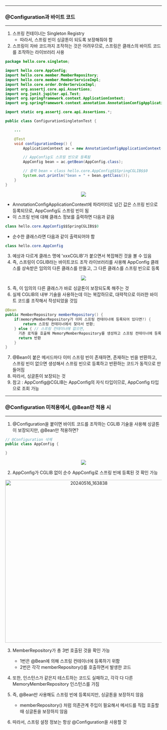 ----- 
### @Configuration과 바이트 코드
-----
1. 스프링 컨테이너는 Singleton Registry
   - 따라서, 스프링 빈이 싱글톤이 되도록 보장해줘야 함
2. 스프링이 자바 코드까지 조작하는 것은 어려우므로, 스프링은 클래스의 바이트 코드를 조작하는 라이브러리 사용

```java
package hello.core.singleton;

import hello.core.AppConfig;
import hello.core.member.MemberRepository;
import hello.core.member.MemberServiceImpl;
import hello.core.order.OrderServiceImpl;
import org.assertj.core.api.Assertions;
import org.junit.jupiter.api.Test;
import org.springframework.context.ApplicationContext;
import org.springframework.context.annotation.AnnotationConfigApplicationContext;

import static org.assertj.core.api.Assertions.*;

public class ConfigurationSingletonTest {

    ...

    @Test
    void configurationDeep() {
        ApplicationContext ac = new AnnotationConfigApplicationContext(AppConfig.class);

        // AppConfig도 스프링 빈으로 등록됨
        AppConfig bean = ac.getBean(AppConfig.class);

        // 출력 bean = class hello.core.AppConfig$$SpringCGLIB$$0
        System.out.println("bean = " + bean.getClass());
    }
}
```
<div align="center">
<img src="https://github.com/sooyounghan/HTTP/assets/34672301/42ffa996-1b1e-4835-b54d-ccf19d358ffe">
</div>

  - AnnotationConfigApplicationContext에 파라미터로 넘긴 값은 스프링 빈으로 등록되므로, AppConfig도 스프링 빈이 됨
  - 이 스프링 빈에 대해 클래스 정보를 출력하면 다음과 같음
```java
class hello.core.AppConfig$$SpringCGLIB$$0
```

  - 순수한 클래스라면 다음과 같이 출력되어야 함
```java
class hello.core.AppConfig
```

3. 예상과 다르게 클래스 명에 'xxxCGLIB'가 붙으면서 복잡해진 것을 볼 수 있음
4. 즉, 스프링이 CGLIB라는 바이트코드 조작 라이브러리를 사용해 AppConfig 클래스를 상속받은 임의의 다른 클래스를 만들고, 그 다른 클래스를 스프링 빈으로 등록
<div align="center">
<img src="https://github.com/sooyounghan/HTTP/assets/34672301/3f1301e6-1e54-4c3e-b760-052988a18e61">
</div>

5. 즉, 이 임의의 다른 클래스가 바로 싱글톤이 보장되도록 해주는 것
6. 실제 CGLIB의 내부 기술을 사용하는데 이는 복잡하므로, 대략적으로 이러한 바이트 코드를 조작해서 작성되었을 것임
```java
@Bean
public MemberRepository memberRepository() {
    if(memoryMemberRepository가 이미 스프링 컨테이너에 등록되어 있다면?) {
        return 스프링 컨테이너에서 찾아서 반환;
    } else { // 스프링 컨테이너에 없으면,
      기존 로직을 호출해 MemoryMemberRepository를 생성하고 스프링 컨테이너에 등록
      return 반환
    }
}
```

7. @Bean이 붙은 메서드마다 이미 스프링 빈이 존재하면, 존재하는 빈을 반환하고, 스프링 빈이 없으면 생성해서 스프링 빈으로 등록하고 반환하는 코드가 동적으로 만들어짐
8. 따라서, 싱글톤이 보장되는 것
9. 참고 : AppConfig@CGLIB는 AppConfig의 자식 타입이므로, AppConfig 타입으로 조회 가능

-----
### @Configuration 미적용에서, @Bean만 적용 시
-----
1. @Configuration을 붙이면 바이트 코드를 조작하는 CGLIB 기술을 사용해 싱글톤이 보장되지만, @Bean만 적용하면?
```java
// @Configuration 삭제
public class AppConfig {

}
```
<div align="center">
<img src="https://github.com/sooyounghan/HTTP/assets/34672301/364af3b2-23b1-4848-a6a9-ec85dd4aeb15">
</div>

2. AppConfig가 CGLIB 없이 순수 AppConfig로 스프링 빈에 등록된 것 확인 가능

<div align="center">
<img width="523" alt="20240516_163838" src="https://github.com/sooyounghan/HTTP/assets/34672301/76835d3d-1be4-4465-af6d-8d0f86cc40a6">
</div>

3. MemberRepository가 총 3번 호출된 것을 확인 가능
   - 1번은 @Bean에 의해 스프링 컨테이너에 등록하기 위함
   - 2번은 각각 memberRepository()를 호출하면서 발생한 코드

4. 또한, 인스턴스가 같은지 테스트하는 코드도 실패하고, 각각 다 다른 MemoryMemberRepository 인스턴스를 가짐

5. 즉, @Bean만 사용해도 스프링 빈에 등록되지만, 싱글톤을 보장하지 않음
   - memberRepository() 처럼 의존관계 주입이 필요해서 메서드를 직접 호출할 때 싱글톤을 보장하지 않음
6. 따라서, 스프링 설정 정보는 항상 @Configuration을 사용할 것
